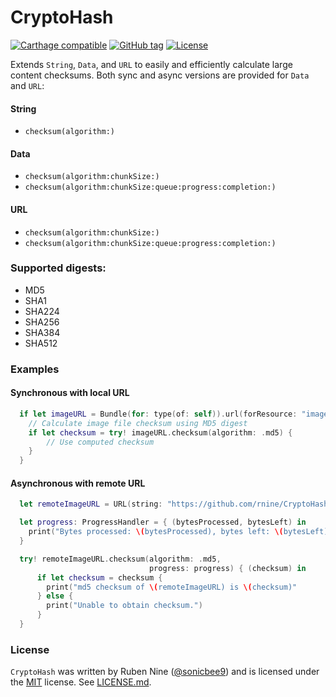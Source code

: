 # CryptoHash

[![Carthage compatible](https://img.shields.io/badge/Carthage-compatible-4BC51D.svg?style=flat)](https://github.com/Carthage/Carthage)
[![GitHub tag](https://img.shields.io/github/tag/rnine/CryptoHash.svg)](https://github.com/rnine/CryptoHash)
[![License](https://img.shields.io/github/license/mashape/apistatus.svg)](https://github.com/rnine/CryptoHash/blob/develop/LICENSE.md)

Extends `String`, `Data`, and `URL` to easily and efficiently calculate large content checksums. Both sync and async versions are provided for `Data` and `URL`:

#### String

- `checksum(algorithm:)`

#### Data

- `checksum(algorithm:chunkSize:)`
- `checksum(algorithm:chunkSize:queue:progress:completion:)`

#### URL

- `checksum(algorithm:chunkSize:)`
- `checksum(algorithm:chunkSize:queue:progress:completion:)`

### Supported digests:

- MD5
- SHA1
- SHA224
- SHA256
- SHA384
- SHA512


### Examples

#### Synchronous with local URL

```swift
  if let imageURL = Bundle(for: type(of: self)).url(forResource: "image", withExtension: "jpg") {
    // Calculate image file checksum using MD5 digest
    if let checksum = try! imageURL.checksum(algorithm: .md5) {
        // Use computed checksum
    }
  }
```

#### Asynchronous with remote URL

```swift
  let remoteImageURL = URL(string: "https://github.com/rnine/CryptoHash/raw/master/CryptoHashTests/Fixtures/image.jpg")!

  let progress: ProgressHandler = { (bytesProcessed, bytesLeft) in
    print("Bytes processed: \(bytesProcessed), bytes left: \(bytesLeft)"
  }

  try! remoteImageURL.checksum(algorithm: .md5,
                               progress: progress) { (checksum) in
      if let checksum = checksum {
        print("md5 checksum of \(remoteImageURL) is \(checksum)"
      } else {
        print("Unable to obtain checksum.")
      }
  }
```


### License

`CryptoHash` was written by Ruben Nine ([@sonicbee9](https://twitter.com/sonicbee9)) and is licensed under the [MIT](http://opensource.org/licenses/MIT) license. See [LICENSE.md](LICENSE.md).
